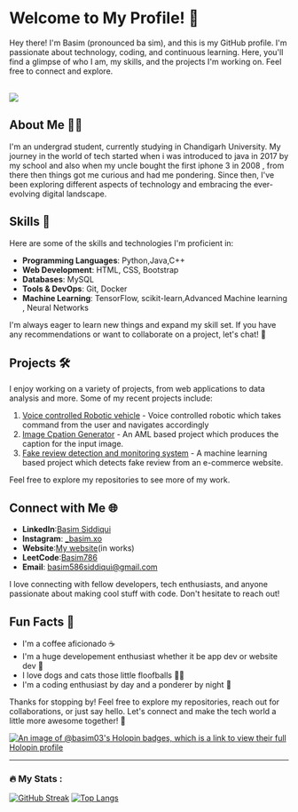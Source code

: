 # Welcome to My Profile! 👋

Hey there! I'm Basim (pronounced ba sim), and this is my GitHub profile. I'm passionate about technology, coding, and continuous learning. Here, you'll find a glimpse of who I am, my skills, and the projects I'm working on. Feel free to connect and explore.
<br>
<br>

![](https://komarev.com/ghpvc/?username=Basim03&color=green)
## About Me 🧑‍💻

I'm an undergrad student, currently studying in Chandigarh University. My journey in the world of tech started when i was introduced to java in 2017 by my school and also when my uncle bought the first iphone 3 in 2008 , from there then things got me curious and had me pondering. Since then, I've been exploring different aspects of technology and embracing the ever-evolving digital landscape.

## Skills 🚀

Here are some of the skills and technologies I'm proficient in:

- **Programming Languages**: Python,Java,C++
- **Web Development**: HTML, CSS, Bootstrap
- **Databases**: MySQL
- **Tools & DevOps**: Git, Docker
- **Machine Learning**: TensorFlow, scikit-learn,Advanced Machine learning , Neural Networks

I'm always eager to learn new things and expand my skill set. If you have any recommendations or want to collaborate on a project, let's chat! 💬

## Projects 🛠️

I enjoy working on a variety of projects, from web applications to data analysis and more. Some of my recent projects include:

1. [Voice controlled Robotic vehicle](https://github.com/Basim03/Voice-Controlled-Robotic-Vehicle) - Voice controlled robotic which takes command from the user and navigates accordingly
2. [Image Cpation Generator](https://github.com/Basim03/Image-caption-generator) - An AML based project which produces the caption for the input image.
3. [Fake review detection and monitoring system](https://github.com/Basim03/E-commerce-fake-review-detection-and-monitoring-system) - A machine learning based project which detects fake review from an e-commerce website.

Feel free to explore my repositories to see more of my work.

## Connect with Me 🌐

- **LinkedIn**:[Basim Siddiqui](https://www.linkedin.com/in/basim-siddiqui-13055a229/)
- **Instagram**: [_basim.xo](https://twitter.com/your-username)
- **Website**:[My website](https://basim03.github.io/Personal-wesbite/)(in works)
- **LeetCode**:[Basim786](https://leetcode.com/Basim786/)
- **Email**: basim586siddiqui@gmail.com

I love connecting with fellow developers, tech enthusiasts, and anyone passionate about making cool stuff with code. Don't hesitate to reach out!
## Fun Facts 🎉

- I'm a coffee aficionado ☕
- I'm a huge developement enthusiast whether it be app dev or website dev 🍉
- I love dogs and cats those little floofballs 🐶😺
- I'm a coding enthusiast by day and a ponderer by night 🌙

Thanks for stopping by! Feel free to explore my repositories, reach out for collaborations, or just say hello. Let's connect and make the tech world a little more awesome together! 🚀

[![An image of @basim03's Holopin badges, which is a link to view their full Holopin profile](https://holopin.me/basim03)](https://holopin.io/@basim03)

---
### :fire: My Stats :
[![GitHub Streak](http://github-readme-streak-stats.herokuapp.com?user=Basim03&theme=dark&background=000000)](https://git.io/streak-stats)
[![Top Langs](https://github-readme-stats.vercel.app/api/top-langs/?username=Basim03&theme=dark&background=000000)](https://github.com/anuraghazra/github-readme-stats)

